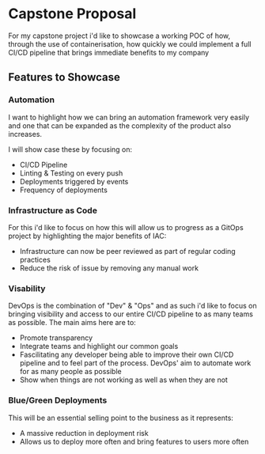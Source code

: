 # Capstone Proposal

For my capstone project i'd like to showcase a working POC of how, through the use of containerisation, how quickly we could implement a full CI/CD pipeline that brings immediate benefits to my company

## Features to Showcase

### Automation

I want to highlight how we can bring an automation framework very easily and one that can be expanded as the complexity of the product also increases. 

I will show case these by focusing on:
- CI/CD Pipeline
- Linting & Testing on every push
- Deployments triggered by events
- Frequency of deployments

### Infrastructure as Code

For this i'd like to focus on how this will allow us to progress as a GitOps project by highlighting the major benefits of IAC:

- Infrastructure can now be peer reviewed as part of regular coding practices
- Reduce the risk of issue by removing any manual work

### Visability

DevOps is the combination of "Dev" & "Ops" and as such i'd like to focus on bringing visibility and access to our entire CI/CD pipeline to as many teams as possible. The main aims here are to:

- Promote transparency
- Integrate teams and highlight our common goals
- Fascilitating any developer being able to improve their own CI/CD pipeline and to feel part of the process. DevOps' aim to automate work for as many people as possible
- Show when things are not working as well as when they are not

### Blue/Green Deployments

This will be an essential selling point to the business as it represents:

- A massive reduction in deployment risk
- Allows us to deploy more often and bring features to users more often

